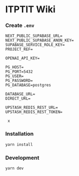 # ITPTIT Wiki

### Create ``.env``
```aiignore
NEXT_PUBLIC_SUPABASE_URL=
NEXT_PUBLIC_SUPABASE_ANON_KEY=
SUPABASE_SERVICE_ROLE_KEY=
PROJECT_REF=

OPENAI_API_KEY=

PG_HOST=
PG_PORT=5432
PG_USER=
PG_PASSWORD=
PG_DATABASE=postgres

DATABASE_URL=
DIRECT_URL=

UPSTASH_REDIS_REST_URL=
UPSTASH_REDIS_REST_TOKEN=

 x
```

### Installation
```bash
yarn install
```

### Development
```bash
yarn dev
```


